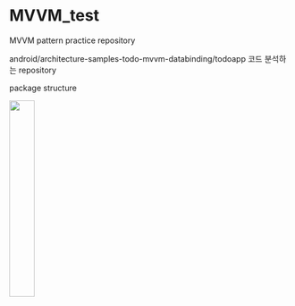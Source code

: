 # MVVM_test
MVVM pattern practice repository

android/architecture-samples-todo-mvvm-databinding/todoapp 코드 분석하는 repository

package structure

<img src="https://user-images.githubusercontent.com/64063225/81242710-cf688500-9048-11ea-9b07-cb0074e46d88.PNG" width="30%"></img>
